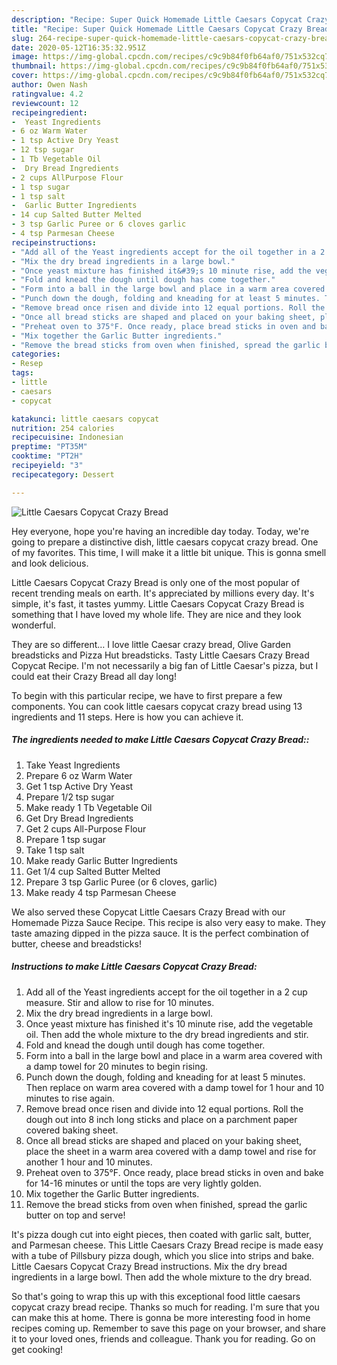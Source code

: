 ```yaml
---
description: "Recipe: Super Quick Homemade Little Caesars Copycat Crazy Bread"
title: "Recipe: Super Quick Homemade Little Caesars Copycat Crazy Bread"
slug: 264-recipe-super-quick-homemade-little-caesars-copycat-crazy-bread
date: 2020-05-12T16:35:32.951Z
image: https://img-global.cpcdn.com/recipes/c9c9b84f0fb64af0/751x532cq70/little-caesars-copycat-crazy-bread-recipe-main-photo.jpg
thumbnail: https://img-global.cpcdn.com/recipes/c9c9b84f0fb64af0/751x532cq70/little-caesars-copycat-crazy-bread-recipe-main-photo.jpg
cover: https://img-global.cpcdn.com/recipes/c9c9b84f0fb64af0/751x532cq70/little-caesars-copycat-crazy-bread-recipe-main-photo.jpg
author: Owen Nash
ratingvalue: 4.2
reviewcount: 12
recipeingredient:
-  Yeast Ingredients
- 6 oz Warm Water
- 1 tsp Active Dry Yeast
- 12 tsp sugar
- 1 Tb Vegetable Oil
-  Dry Bread Ingredients
- 2 cups AllPurpose Flour
- 1 tsp sugar
- 1 tsp salt
-  Garlic Butter Ingredients
- 14 cup Salted Butter Melted
- 3 tsp Garlic Puree or 6 cloves garlic
- 4 tsp Parmesan Cheese
recipeinstructions:
- "Add all of the Yeast ingredients accept for the oil together in a 2 cup measure. Stir and allow to rise for 10 minutes."
- "Mix the dry bread ingredients in a large bowl."
- "Once yeast mixture has finished it&#39;s 10 minute rise, add the vegetable oil. Then add the whole mixture to the dry bread ingredients and stir."
- "Fold and knead the dough until dough has come together."
- "Form into a ball in the large bowl and place in a warm area covered with a damp towel for 20 minutes to begin rising."
- "Punch down the dough, folding and kneading for at least 5 minutes. Then replace on warm area covered with a damp towel for 1 hour and 10 minutes to rise again."
- "Remove bread once risen and divide into 12 equal portions. Roll the dough out into 8 inch long sticks and place on a parchment paper covered baking sheet."
- "Once all bread sticks are shaped and placed on your baking sheet, place the sheet in a warm area covered with a damp towel and rise for another 1 hour and 10 minutes."
- "Preheat oven to 375°F. Once ready, place bread sticks in oven and bake for 14-16 minutes or until the tops are very lightly golden."
- "Mix together the Garlic Butter ingredients."
- "Remove the bread sticks from oven when finished, spread the garlic butter on top and serve!"
categories:
- Resep
tags:
- little
- caesars
- copycat

katakunci: little caesars copycat
nutrition: 254 calories
recipecuisine: Indonesian
preptime: "PT35M"
cooktime: "PT2H"
recipeyield: "3"
recipecategory: Dessert

---
```



![Little Caesars Copycat Crazy Bread](https://img-global.cpcdn.com/recipes/c9c9b84f0fb64af0/751x532cq70/little-caesars-copycat-crazy-bread-recipe-main-photo.jpg)

Hey everyone, hope you're having an incredible day today. Today, we're going to prepare a distinctive dish, little caesars copycat crazy bread. One of my favorites. This time, I will make it a little bit unique. This is gonna smell and look delicious.

Little Caesars Copycat Crazy Bread is only one of the most popular of recent trending meals on earth. It's appreciated by millions every day. It's simple, it's fast, it tastes yummy. Little Caesars Copycat Crazy Bread is something that I have loved my whole life. They are nice and they look wonderful.

They are so different… I love little Caesar crazy bread, Olive Garden breadsticks and Pizza Hut breadsticks. Tasty Little Caesars Crazy Bread Copycat Recipe. I&#39;m not necessarily a big fan of Little Caesar&#39;s pizza, but I could eat their Crazy Bread all day long!


To begin with this particular recipe, we have to first prepare a few components. You can cook little caesars copycat crazy bread using 13 ingredients and 11 steps. Here is how you can achieve it.

##### The ingredients needed to make Little Caesars Copycat Crazy Bread::

1. Take  Yeast Ingredients
1. Prepare 6 oz Warm Water
1. Get 1 tsp Active Dry Yeast
1. Prepare 1/2 tsp sugar
1. Make ready 1 Tb Vegetable Oil
1. Get  Dry Bread Ingredients
1. Get 2 cups All-Purpose Flour
1. Prepare 1 tsp sugar
1. Take 1 tsp salt
1. Make ready  Garlic Butter Ingredients
1. Get 1/4 cup Salted Butter Melted
1. Prepare 3 tsp Garlic Puree (or 6 cloves, garlic)
1. Make ready 4 tsp Parmesan Cheese


We also served these Copycat Little Caesars Crazy Bread with our Homemade Pizza Sauce Recipe. This recipe is also very easy to make. They taste amazing dipped in the pizza sauce. It is the perfect combination of butter, cheese and breadsticks! 

##### Instructions to make Little Caesars Copycat Crazy Bread:

1. Add all of the Yeast ingredients accept for the oil together in a 2 cup measure. Stir and allow to rise for 10 minutes.
1. Mix the dry bread ingredients in a large bowl.
1. Once yeast mixture has finished it&#39;s 10 minute rise, add the vegetable oil. Then add the whole mixture to the dry bread ingredients and stir.
1. Fold and knead the dough until dough has come together.
1. Form into a ball in the large bowl and place in a warm area covered with a damp towel for 20 minutes to begin rising.
1. Punch down the dough, folding and kneading for at least 5 minutes. Then replace on warm area covered with a damp towel for 1 hour and 10 minutes to rise again.
1. Remove bread once risen and divide into 12 equal portions. Roll the dough out into 8 inch long sticks and place on a parchment paper covered baking sheet.
1. Once all bread sticks are shaped and placed on your baking sheet, place the sheet in a warm area covered with a damp towel and rise for another 1 hour and 10 minutes.
1. Preheat oven to 375°F. Once ready, place bread sticks in oven and bake for 14-16 minutes or until the tops are very lightly golden.
1. Mix together the Garlic Butter ingredients.
1. Remove the bread sticks from oven when finished, spread the garlic butter on top and serve!


It&#39;s pizza dough cut into eight pieces, then coated with garlic salt, butter, and Parmesan cheese. This Little Caesars Crazy Bread recipe is made easy with a tube of Pillsbury pizza dough, which you slice into strips and bake. Little Caesars Copycat Crazy Bread instructions. Mix the dry bread ingredients in a large bowl. Then add the whole mixture to the dry bread. 

So that's going to wrap this up with this exceptional food little caesars copycat crazy bread recipe. Thanks so much for reading. I'm sure that you can make this at home. There is gonna be more interesting food in home recipes coming up. Remember to save this page on your browser, and share it to your loved ones, friends and colleague. Thank you for reading. Go on get cooking!
